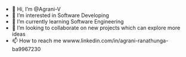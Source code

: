 - 👋 Hi, I’m @Agrani-V
- 👀 I’m interested in Software Developing
- 🌱 I’m currently learning Software Engineering
- 💞️ I’m looking to collaborate on new projects which can explore more ideas
- 📫 How to reach me wwww.linkedin.com/in/agrani-ranathunga-ba9967230

<!---
Agrani-V/Agrani-V is a ✨ special ✨ repository because its `README.md` (this file) appears on your GitHub profile.
You can click the Preview link to take a look at your changes.
--->
